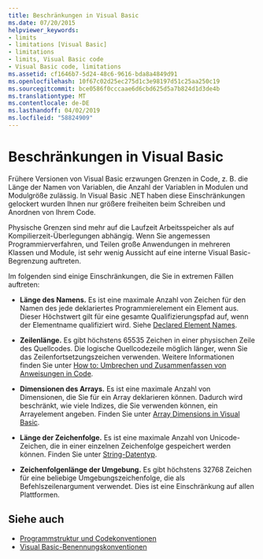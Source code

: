 ```yaml
---
title: Beschränkungen in Visual Basic
ms.date: 07/20/2015
helpviewer_keywords:
- limits
- limitations [Visual Basic]
- limitations
- limits, Visual Basic code
- Visual Basic code, limitations
ms.assetid: cf1646b7-5d24-48c6-9616-bda8a4849d91
ms.openlocfilehash: 10f67c02d25ec275d1c3e98197d51c25aa250c19
ms.sourcegitcommit: bce0586f0cccaae6d6cbd625d5a7b824d1d3de4b
ms.translationtype: MT
ms.contentlocale: de-DE
ms.lasthandoff: 04/02/2019
ms.locfileid: "58824909"
---
```

# <a name="visual-basic-limitations"></a>Beschränkungen in Visual Basic
Frühere Versionen von Visual Basic erzwungen Grenzen in Code, z. B. die Länge der Namen von Variablen, die Anzahl der Variablen in Modulen und Modulgröße zulässig. In Visual Basic .NET haben diese Einschränkungen gelockert wurden Ihnen nur größere freiheiten beim Schreiben und Anordnen von Ihrem Code.  
  
 Physische Grenzen sind mehr auf die Laufzeit Arbeitsspeicher als auf Kompilierzeit-Überlegungen abhängig. Wenn Sie angemessen Programmierverfahren, und Teilen große Anwendungen in mehreren Klassen und Module, ist sehr wenig Aussicht auf eine interne Visual Basic-Begrenzung auftreten.  
  
 Im folgenden sind einige Einschränkungen, die Sie in extremen Fällen auftreten:  
  
-   **Länge des Namens.** Es ist eine maximale Anzahl von Zeichen für den Namen des jede deklariertes Programmierelement ein Element aus. Dieser Höchstwert gilt für eine gesamte Qualifizierungspfad auf, wenn der Elementname qualifiziert wird. Siehe [Declared Element Names](../../../visual-basic/programming-guide/language-features/declared-elements/declared-element-names.md).  
  
-   **Zeilenlänge.** Es gibt höchstens 65535 Zeichen in einer physischen Zeile des Quellcodes. Die logische Quellcodezeile möglich länger, wenn Sie das Zeilenfortsetzungszeichen verwenden. Weitere Informationen finden Sie unter [How to: Umbrechen und Zusammenfassen von Anweisungen in Code](../../../visual-basic/programming-guide/program-structure/how-to-break-and-combine-statements-in-code.md).  
  
-   **Dimensionen des Arrays.** Es ist eine maximale Anzahl von Dimensionen, die Sie für ein Array deklarieren können. Dadurch wird beschränkt, wie viele Indizes, die Sie verwenden können, ein Arrayelement angeben. Finden Sie unter [Array Dimensions in Visual Basic](../../../visual-basic/programming-guide/language-features/arrays/array-dimensions.md).  
  
-   **Länge der Zeichenfolge.** Es ist eine maximale Anzahl von Unicode-Zeichen, die in einer einzelnen Zeichenfolge gespeichert werden können. Finden Sie unter [String-Datentyp](../../../visual-basic/language-reference/data-types/string-data-type.md).  
  
-   **Zeichenfolgenlänge der Umgebung.** Es gibt höchstens 32768 Zeichen für eine beliebige Umgebungszeichenfolge, die als Befehlszeilenargument verwendet. Dies ist eine Einschränkung auf allen Plattformen.  
  
## <a name="see-also"></a>Siehe auch

- [Programmstruktur und Codekonventionen](../../../visual-basic/programming-guide/program-structure/program-structure-and-code-conventions.md)
- [Visual Basic-Benennungskonventionen](../../../visual-basic/programming-guide/program-structure/naming-conventions.md)
